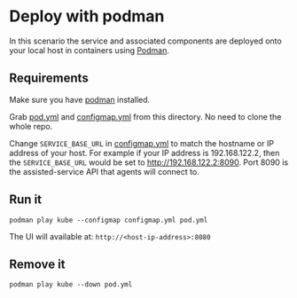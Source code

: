 # Deploy with podman

In this scenario the service and associated components are deployed onto your
local host in containers using [Podman](https://podman.io/).

## Requirements

Make sure you have [podman](https://podman.io) installed.

Grab [pod.yml](./pod.yml) and [configmap.yml](configmap.yml) from this
directory. No need to clone the whole repo.

Change `SERVICE_BASE_URL` in [configmap.yml](./configmap.yml) to match the
hostname or IP address of your host. For example if your IP address is
192.168.122.2, then the `SERVICE_BASE_URL` would be set to
<http://192.168.122.2:8090>. Port 8090 is the assisted-service API that agents
will connect to.

## Run it

```shell
podman play kube --configmap configmap.yml pod.yml
```

The UI will available at: `http://<host-ip-address>:8080`

## Remove it

```shell
podman play kube --down pod.yml
```
